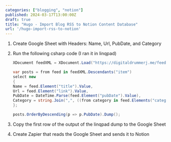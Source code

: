 ```yaml
---
categories: ["blogging", "notion"]
published: 2024-03-17T13:00:00Z
draft: true
title: "Hugo - Import Blog RSS to Notion Content Database"
url: '/hugo-import-rss-to-notion'
---
```


<!--more-->
1. Create Google Sheet with Headers: Name, Url, PubDate, and Category
1. Run the following csharp code (I ran it in linqpad)

    ```csharp
    XDocument feedXML = XDocument.Load("https://digitaldrummerj.me/feed.xml");

    var posts = from feed in feedXML.Descendants("item")
    select new
    {
    Name = feed.Element("title").Value,
    Url = feed.Element("link").Value,
    PubDate = DateTime.Parse(feed.Element("pubDate").Value),
    Category = string.Join(",", ((from category in feed.Elements("category") orderby category.Value select category.Value).ToArray())),
    };

    posts.OrderByDescending(p => p.PubDate).Dump();
    ```

1. Copy the first row of the output of the linqpad dump to the Google Sheet
1. Create Zapier that reads the Google Sheet and sends it to Notion
